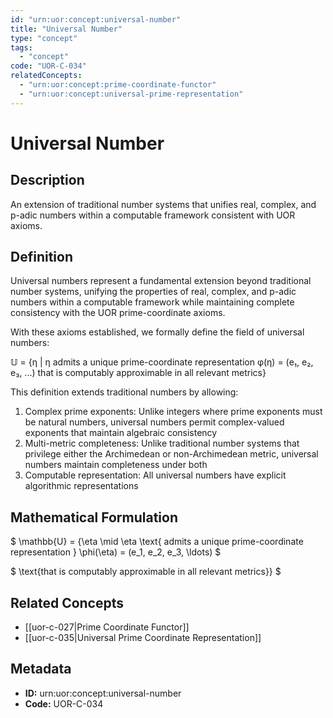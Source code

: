 ```yaml
---
id: "urn:uor:concept:universal-number"
title: "Universal Number"
type: "concept"
tags:
  - "concept"
code: "UOR-C-034"
relatedConcepts:
  - "urn:uor:concept:prime-coordinate-functor"
  - "urn:uor:concept:universal-prime-representation"
---
```


# Universal Number

## Description

An extension of traditional number systems that unifies real, complex, and p-adic numbers within a computable framework consistent with UOR axioms.

## Definition

Universal numbers represent a fundamental extension beyond traditional number systems, unifying the properties of real, complex, and p-adic numbers within a computable framework while maintaining complete consistency with the UOR prime-coordinate axioms.

With these axioms established, we formally define the field of universal numbers:

𝕌 = {η | η admits a unique prime-coordinate representation φ(η) = (e₁, e₂, e₃, ...) that is computably approximable in all relevant metrics}

This definition extends traditional numbers by allowing:

1. Complex prime exponents: Unlike integers where prime exponents must be natural numbers, universal numbers permit complex-valued exponents that maintain algebraic consistency
2. Multi-metric completeness: Unlike traditional number systems that privilege either the Archimedean or non-Archimedean metric, universal numbers maintain completeness under both
3. Computable representation: All universal numbers have explicit algorithmic representations

## Mathematical Formulation

$
\mathbb{U} = \{\eta \mid \eta \text{ admits a unique prime-coordinate representation } \phi(\eta) = (e_1, e_2, e_3, \ldots)
$

$
\text{that is computably approximable in all relevant metrics}\}
$

## Related Concepts

- [[uor-c-027|Prime Coordinate Functor]]
- [[uor-c-035|Universal Prime Coordinate Representation]]

## Metadata

- **ID:** urn:uor:concept:universal-number
- **Code:** UOR-C-034
